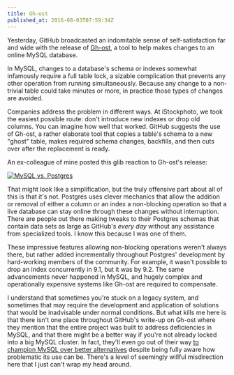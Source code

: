 ```yaml
---
title: Gh-ost
published_at: 2016-08-03T07:59:34Z
---
```


Yesterday, GitHub broadcasted an indomitable sense of self-satisfaction far and
wide with the release of [Gh-ost][gh-ost], a tool to help makes changes to an
online MySQL database.

In MySQL, changes to a database's schema or indexes somewhat infamously require
a full table lock, a sizable complication that prevents any other operation
from running simultaneously. Because any change to a non-trivial table could
take minutes or more, in practice those types of changes are avoided.

Companies address the problem in different ways. At iStockphoto, we took the
easiest possible route: don't introduce new indexes or drop old columns. You
can imagine how well that worked. GitHub suggests the use of Gh-ost, a rather
elaborate tool that copies a table's schema to a new "ghost" table, makes
required schema changes, backfills, and then cuts over after the replacement is
ready.

An ex-colleague of mine posted this glib reaction to Gh-ost's release:

[![MySQL vs. Postgres](/assets/fragments/gh-ost/vs.jpg)](/assets/fragments/gh-ost/vs@2x.jpg)

That might look like a simplification, but the truly offensive part about all
of this is that it's not. Postgres uses clever mechanics that allow the
addition or removal of either a column or an index a non-blocking operation so
that a live database can stay online through these changes without
interruption. There are people out there making tweaks to their Postgres
schemas that contain data sets as large as GitHub's _every day_ without any
assistance from specialized tools. I know this because I was one of them.

These impressive features allowing non-blocking operations weren't always
there, but rather added incrementally throughout Postgres' development by
hard-working members of the community. For example, it wasn't possible to drop
an index concurrently in 9.1, but it was by 9.2. The same advancements never
happened in MySQL, and hugely complex and operationally expensive systems like
Gh-ost are required to compensate.

I understand that sometimes you're stuck on a legacy system, and sometimes that
may require the development and application of solutions that would be
inadvisable under normal conditions. But what kills me here is that there isn't
one place throughout GitHub's write-up on Gh-ost where they mention that the
entire project was built to address deficiencies in MySQL, and that there might
be a better way if you're not already locked into a big MySQL cluster. In fact,
they'll even go out of their way [to champion MySQL over better
alternatives][vmg] despite being fully aware how problematic its use can be.
There's a level of seemingly willful misdirection here that I just can't wrap
my head around.

[gh-ost]: https://github.com/github/gh-ost
[vmg]: https://twitter.com/vmg/status/757987482478776320
